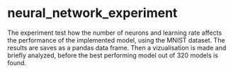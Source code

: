 # neural_network_experiment
The experiment test how the number of neurons and learning rate affects the performance of the implemented model, using the MNIST dataset. The results are saves as a pandas data frame. Then a vizualisation is made and briefly analyzed, before the best performing model out of 320 models is found.
